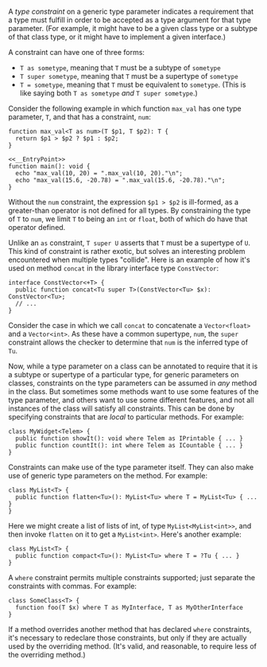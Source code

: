 A *type constraint* on a generic type parameter indicates a requirement that a type must fulfill in order to be accepted as a type
argument for that type parameter. (For example, it might have to be a given class type or a subtype of that class type, or it might
have to implement a given interface.)

A constraint can have one of three forms:
* `T as sometype`, meaning that `T` must be a subtype of `sometype`
* `T super sometype`, meaning that `T` must be a supertype of `sometype`
* `T = sometype`, meaning that `T` must be equivalent to `sometype`. (This is like saying both `T as sometype` *and* `T super sometype`.)

Consider the following example in which function `max_val` has one type parameter, `T`, and that has a constraint, `num`:

```max-val.php
function max_val<T as num>(T $p1, T $p2): T {
  return $p1 > $p2 ? $p1 : $p2;
}

<<__EntryPoint>>
function main(): void {
  echo "max_val(10, 20) = ".max_val(10, 20)."\n";
  echo "max_val(15.6, -20.78) = ".max_val(15.6, -20.78)."\n";
}
```

Without the `num` constraint, the expression `$p1 > $p2` is ill-formed, as a greater-than operator is not defined for all types. By
constraining the type of `T` to `num`, we limit `T` to being an `int` or `float`, both of which do have that operator defined.

Unlike an `as` constraint, `T super U` asserts that `T` must be a supertype of `U`. This kind of constraint is rather exotic, but solves
an interesting problem encountered when multiple types "collide". Here is an example of how it's used on method `concat` in the library interface
type `ConstVector`:

```Hack
interface ConstVector<+T> {
  public function concat<Tu super T>(ConstVector<Tu> $x): ConstVector<Tu>;
  // ...
}
```

Consider the case in which we call `concat` to concatenate a `Vector<float>` and a `Vector<int>`. As these have a common supertype, `num`,
the `super` constraint allows the checker to determine that `num` is the inferred type of `Tu`.

Now, while a type parameter on a class can be annotated to require that it is a subtype or supertype of a particular type, for generic parameters
on classes, constraints on the type parameters can be assumed in *any* method in the class. But sometimes some methods want to use some features of
the type parameter, and others want to use some different features, and not all instances of the class will satisfy all constraints. This can be done by
specifying constraints that are *local* to particular methods. For example:

```Hack
class MyWidget<Telem> {
  public function showIt(): void where Telem as IPrintable { ... }
  public function countIt(): int where Telem as ICountable { ... }
}
```

Constraints can make use of the type parameter itself. They can also make use of generic type parameters on the method. For example:

```Hack
class MyList<T> {
  public function flatten<Tu>(): MyList<Tu> where T = MyList<Tu> { ... }
}
```

Here we might create a list of lists of int, of type `MyList<MyList<int>>`, and then invoke `flatten` on it to get a `MyList<int>`. Here's another example:

```Hack
class MyList<T> {
  public function compact<Tu>(): MyList<Tu> where T = ?Tu { ... }
}
```

A `where` constraint permits multiple constraints supported; just separate the constraints with commas. For example:

```Hack
class SomeClass<T> {
  function foo(T $x) where T as MyInterface, T as MyOtherInterface
}
```

If a method overrides another method that has declared `where` constraints, it's necessary to redeclare
those constraints, but only if they are actually used by the overriding method. (It's valid, and reasonable, to require less of the overriding method.)
